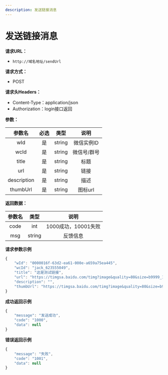 ```yaml
---
description: 发送链接消息
---
```


# 发送链接消息

**请求URL：**

* `http://域名地址/sendUrl`

**请求方式：**

* POST 

**请求头Headers：**

* Content-Type：application/json
* Authorization：login接口返回

**参数：**

| 参数名 | 必选 | 类型 | 说明 |
| :---: | :---: | :---: | :---: |
| wId | 是 | string | 微信实例ID |
| wcId | 是 | string | 微信号/群号 |
| title | 是 | string | 标题 |
| url | 是 | string | 链接 |
| description | 是 | string | 描述 |
| thumbUrl | 是 | string | 图标url |

**返回数据：**

| 参数名 | 类型 | 说明 |
| :---: | :---: | :---: |
| code | int | 1000成功，10001失败 |
| msg | string | 反馈信息 |

**请求参数示例**

```javascript
{
    "wId": "0000016f-63d2-ea61-000e-a659a75ea445",
    "wcId": "jack_623555049",
    "title": "这是测试链接",
    "url": "https://timgsa.baidu.com/timg?image&quality=80&size=b9999_10000&sec=1577945612638&di=81a0281095a337037abf85f29929b55f&imgtype=0&src=http%3A%2F%2Fimage5.92bizhi.com%2Funclassified_unclassified--122_26-1600x1200.jpg",
    "description": "",
    "thumbUrl": "https://timgsa.baidu.com/timg?image&quality=80&size=b9999_10000&sec=1577945612638&di=81a0281095a337037abf85f29929b55f&imgtype=0&src=http%3A%2F%2Fimage5.92bizhi.com%2Funclassified_unclassified--122_26-1600x1200.jpg"
}
```

**成功返回示例**

```javascript
{
    "message": "发送成功",
    "code": "1000",
    "data": null
}
```

**错误返回示例**

```javascript
{
    "message": "失败",
    "code": "1001",
    "data": null
}
```

